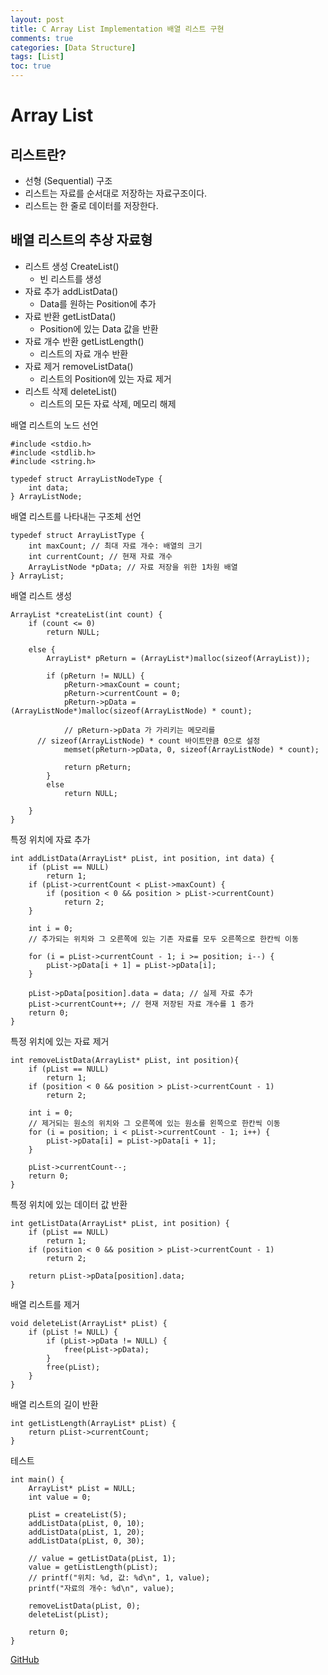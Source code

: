 ```yaml
---
layout: post
title: C Array List Implementation 배열 리스트 구현
comments: true
categories: [Data Structure]
tags: [List]
toc: true
---
```


# Array List

## 리스트란?

- 선형 (Sequential) 구조
- 리스트는 자료를 순서대로 저장하는 자료구조이다.
- 리스트는 한 줄로 데이터를 저장한다.

## 배열 리스트의 추상 자료형

- 리스트 생성 CreateList()
  - 빈 리스트를 생성
- 자료 추가 addListData()
  - Data를 원하는 Position에 추가
- 자료 반환 getListData()
  - Position에 있는 Data 값을 반환
- 자료 개수 반환 getListLength()
  - 리스트의 자료 개수 반환
- 자료 제거 removeListData()
  - 리스트의 Position에 있는 자료 제거
- 리스트 삭제 deleteList()
  - 리스트의 모든 자료 삭제, 메모리 해제

배열 리스트의 노드 선언

```
#include <stdio.h>
#include <stdlib.h>
#include <string.h>

typedef struct ArrayListNodeType {
	int data;
} ArrayListNode;
```

배열 리스트를 나타내는 구조체 선언

```
typedef struct ArrayListType {
	int maxCount; // 최대 자료 개수: 배열의 크기
	int currentCount; // 현재 자료 개수
	ArrayListNode *pData; // 자료 저장을 위한 1차원 배열
} ArrayList;
```

배열 리스트 생성

```
ArrayList *createList(int count) {
	if (count <= 0)
		return NULL;

	else {
		ArrayList* pReturn = (ArrayList*)malloc(sizeof(ArrayList));

		if (pReturn != NULL) {
			pReturn->maxCount = count;
			pReturn->currentCount = 0;
			pReturn->pData = (ArrayListNode*)malloc(sizeof(ArrayListNode) * count);

			// pReturn->pData 가 가리키는 메모리를
      // sizeof(ArrayListNode) * count 바이트만큼 0으로 설정
			memset(pReturn->pData, 0, sizeof(ArrayListNode) * count);

			return pReturn;
		}
		else
			return NULL;

	}
}
```

특정 위치에 자료 추가

```
int addListData(ArrayList* pList, int position, int data) {
	if (pList == NULL)
		return 1;
	if (pList->currentCount < pList->maxCount) {
		if (position < 0 && position > pList->currentCount)
			return 2;
	}

	int i = 0;
    // 추가되는 위치와 그 오른쪽에 있는 기존 자료를 모두 오른쪽으로 한칸씩 이동

	for (i = pList->currentCount - 1; i >= position; i--) {
		pList->pData[i + 1] = pList->pData[i];
	}

	pList->pData[position].data = data; // 실제 자료 추가
	pList->currentCount++; // 현재 저장된 자료 개수를 1 증가
	return 0;
}
```

특정 위치에 있는 자료 제거

```
int removeListData(ArrayList* pList, int position){
	if (pList == NULL)
		return 1;
	if (position < 0 && position > pList->currentCount - 1)
		return 2;

	int i = 0;
    // 제거되는 원소의 위치와 그 오른쪽에 있는 원소를 왼쪽으로 한칸씩 이동
	for (i = position; i < pList->currentCount - 1; i++) {
		pList->pData[i] = pList->pData[i + 1];
	}

	pList->currentCount--;
	return 0;
}
```

특정 위치에 있는 데이터 값 반환

```
int getListData(ArrayList* pList, int position) {
	if (pList == NULL)
		return 1;
	if (position < 0 && position > pList->currentCount - 1)
		return 2;

	return pList->pData[position].data;
}
```

배열 리스트를 제거

```
void deleteList(ArrayList* pList) {
	if (pList != NULL) {
		if (pList->pData != NULL) {
			free(pList->pData);
		}
		free(pList);
	}
}
```

배열 리스트의 길이 반환

```
int getListLength(ArrayList* pList) {
	return pList->currentCount;
}
```

테스트

```
int main() {
	ArrayList* pList = NULL;
	int value = 0;

	pList = createList(5);
	addListData(pList, 0, 10);
	addListData(pList, 1, 20);
	addListData(pList, 0, 30);

	// value = getListData(pList, 1);
	value = getListLength(pList);
	// printf("위치: %d, 값: %d\n", 1, value);
	printf("자료의 개수: %d\n", value);

	removeListData(pList, 0);
	deleteList(pList);

	return 0;
}
```

[GitHub](https://github.com/HyoSup0513/study/tree/master/Datastructure/Array%20List)
